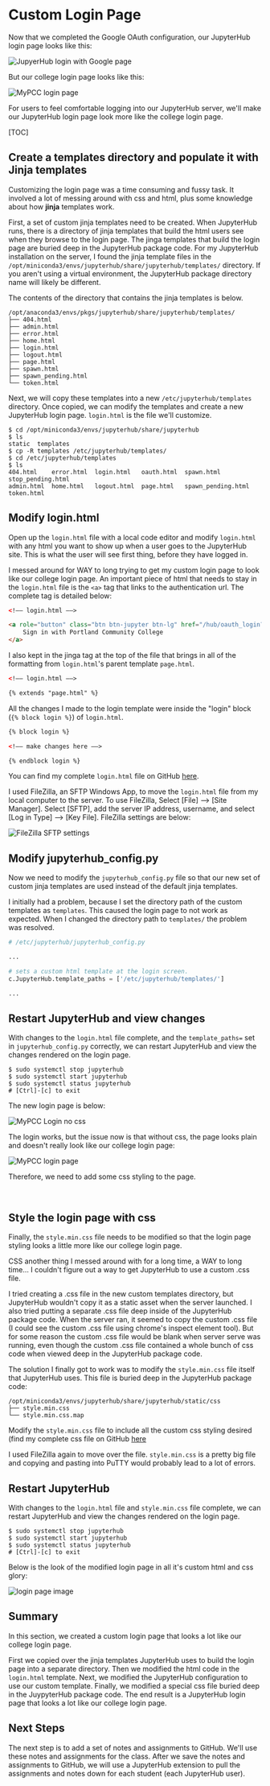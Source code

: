# Custom Login Page

Now that we completed the Google OAuth configuration, our JupyterHub login page looks like this:

![JupyerHub login with Google page](images/login_with_google.png)

But our college login page looks like this:

![MyPCC login page](images/college_login_page.png)

For users to feel comfortable logging into our JupyterHub server, we'll make our JupyterHub login page look more like the college login page.

[TOC]

## Create a templates directory and populate it with Jinja templates

Customizing the login page was a time consuming and fussy task. It involved a lot of messing around with css and html, plus some knowledge about how **jinja** templates work.

First, a set of custom jinja templates need to be created. When JupyterHub runs, there is a directory of jinja templates that build the html users see when they browse to the login page. The jinga templates that build the login page are buried deep in the JupyterHub package code. For my JupyterHub installation on the server, I found the jinja template files in the ```/opt/miniconda3/envs/jupyterhub/share/jupyterhub/templates/``` directory. If you aren't using a virtual environment, the JupyterHub package directory name will likely be different. 

The contents of the directory that contains the jinja templates is below.

```text
/opt/anaconda3/envs/pkgs/jupyterhub/share/jupyterhub/templates/
├── 404.html
├── admin.html
├── error.html
├── home.html
├── login.html
├── logout.html
├── page.html
├── spawn.html
├── spawn_pending.html
└── token.html
```

Next, we will copy these templates into a new ```/etc/jupyterhub/templates``` directory. Once copied, we can modify the templates and create a new JupyterHub login page. ```login.html``` is the file we'll customize.

```text
$ cd /opt/miniconda3/envs/jupyterhub/share/jupyterhub
$ ls
static  templates
$ cp -R templates /etc/jupyterhub/templates/
$ cd /etc/jupyterhub/templates
$ ls
404.html    error.html  login.html   oauth.html  spawn.html          stop_pending.html
admin.html  home.html   logout.html  page.html   spawn_pending.html  token.html
```

## Modify login.html

Open up the ```login.html``` file with a local code editor and modify ```login.html``` with any html you want to show up when a user goes to the JupyterHub site. This is what the user will see first thing, before they have logged in.

I messed around for WAY to long trying to get my custom login page to look like our college login page. An important piece of html that needs to stay in the ```login.html``` file is the ```<a>``` tag that links to the authentication url. The complete tag is detailed below:

```html
<!–– login.html ––>

<a role="button" class="btn btn-jupyter btn-lg" href="/hub/oauth_login?next=">
    Sign in with Portland Community College
</a>
```

I also kept in the jinga tag at the top of the file that brings in all of the formatting from ```login.html```'s parent template ```page.html```.

```html
<!–– login.html ––>

{% extends "page.html" %}
```

All the changes I made to the login template were inside the "login" block (```{% block login %}```) of ```login.html```.

```html
{% block login %}

<!–– make changes here ––>

{% endblock login %}
```

You can find my complete ```login.html``` file on GitHub [here](https://github.com/ProfessorKazarinoff/jupyterhub-engr101/tree/master/etc/jupyterhub/templates). 

I used FileZilla, an SFTP Windows App, to move the ```login.html``` file from my local computer to the server. To use FileZilla, Select [File] --> [Site Manager]. Select [SFTP], add the server IP address, username, and select [Log in Type] --> [Key File]. FileZilla settings are below:

![FileZilla SFTP settings](images/fz_settings.png)

## Modify jupyterhub_config.py

Now we need to modify the ```jupyterhub_config.py``` file so that our new set of custom jinja templates are used instead of the default jinja templates.

I initially had a problem, because I set the directory path of the custom templates as ```templates```. This caused the login page to not work as expected. When I changed the directory path to ```templates/``` the problem was resolved.

```python
# /etc/jupyterhub/jupyterhub_config.py

...

# sets a custom html template at the login screen.
c.JupyterHub.template_paths = ['/etc/jupyterhub/templates/']

...

```

## Restart JupyterHub and view changes

With changes to the ```login.html``` file complete, and the ```template_paths=``` set in ```jupyterhub_config.py``` correctly, we can restart JupyterHub and view the changes rendered on the login page.

```text
$ sudo systemctl stop jupyterhub
$ sudo systemctl start jupyterhub
$ sudo systemctl status jupyterhub
# [Ctrl]-[c] to exit
```

The new login page is below:

![MyPCC Login no css](images/mypcc_sign_in_no_css.png)

The login works, but the issue now is that without css, the page looks plain and doesn't really look like our college login page:

![MyPCC login page](images/college_login_page.png)

Therefore, we need to add some css styling to the page.

<br>

## Style the login page with css

Finally, the ```style.min.css``` file needs to be modified so that the login page styling looks a little more like our college login page.

CSS another thing I messed around with for a long time, a WAY to long time... I couldn't figure out a way to get JupyterHub to use a custom .css file.

I tried creating a .css file in the new custom templates directory, but JupyterHub wouldn't copy it as a static asset when the server launched. I also tried putting a separate .css file deep inside of the JupyterHub package code. When the server ran, it seemed to copy the custom .css file (I could see the custom .css file using chrome's inspect element tool). But for some reason the custom .css file would be blank when server serve was running, even though the custom .css file contained a whole bunch of css code when viewed deep in the JupyterHub package code.

The solution I finally got to work was to modify the ```style.min.css``` file itself that JupyterHub uses. This file is buried deep in the JupyterHub package code:

```
/opt/miniconda3/envs/jupyterhub/share/jupyterhub/static/css
├── style.min.css
└── style.min.css.map
```

Modify the ```style.min.css``` file to include all the custom css styling desired (find my complete css file on GitHub [here](https://github.com/ProfessorKazarinoff/jupyterhub-engr101/tree/master/opt/miniconda3/envs/jupyterhub/share/jupyterhub/static/css) 

I used FileZilla again to move over the file. ```style.min.css``` is a pretty big file and copying and pasting into PuTTY would probably lead to a lot of errors.

## Restart JupyterHub

With changes to the ```login.html``` file and ```style.min.css``` file complete, we can restart JupyterHub and view the changes rendered on the login page.

```text
$ sudo systemctl stop jupyterhub
$ sudo systemctl start jupyterhub
$ sudo systemctl status jupyterhub
# [Ctrl]-[c] to exit
```

Below is the look of the modified login page in all it's custom html and css glory:

![login page image](images/sign_in_with_pcc_with_css.png)

## Summary

In this section, we created a custom login page that looks a lot like our college login page.

First we copied over the jinja templates JupyterHub uses to build the login page into a separate directory. Then we modified the html code in the ```login.html``` template. Next, we modified the JupyterHub configuration to use our custom template. Finally, we modified a special css file buried deep in the JuypyterHub package code. The end result is a JupyterHub login page that looks a lot like our college login page.

## Next Steps

The next step is to add a set of notes and assignments to GitHub. We'll use these notes and assignments for the class. After we save the notes and assignments to GitHub, we will use a JupyterHub extension to pull the assignments and notes down for each student (each JupyterHub user).

<br>
